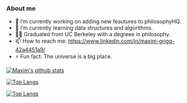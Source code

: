 ### About me



- 🔭 I’m currently working on adding new feautures to philosophyHQ.
- 🌱 I’m currently learning data structures and algorithms.
- 🧙‍♂️ Graduated from UC Berkeley with a degreee in philosophy.
- 📫 How to reach me: https://www.linkedin.com/in/maxim-grigg-42a4451a9/
- ⚡ Fun fact: The universe is a big place.


[![Maxim's github stats](https://github-readme-stats.vercel.app/api?username=mtgrigg&theme=vision-friendly-dark&show_icons=true)](https://github.com/mtgrigg/github-readme-stats)

[![Top Langs](https://github-readme-stats.vercel.app/api/top-langs/?username=mtgrigg&langs_count=8&theme=vision-friendly-dark&show_icons=true)](https://github.com/mtgrigg/github-readme-stats)

[![Top Langs](https://github-readme-stats.vercel.app/api/top-langs/?username=anuraghazra&layout=compact)](https://github.com/mtgrigg/github-readme-stats)
